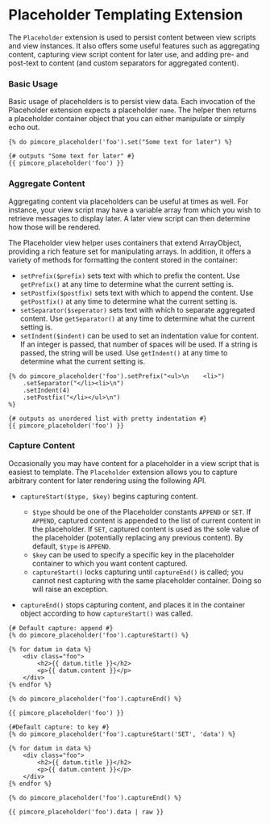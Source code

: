 # Placeholder Templating Extension

The `Placeholder` extension is used to persist content between view scripts and view instances. It also offers 
some useful features such as aggregating content, capturing view script content for later use, and adding pre- and 
post-text to content (and custom separators for aggregated content).

### Basic Usage

Basic usage of placeholders is to persist view data. Each invocation of the Placeholder extension expects a 
placeholder `name`. The helper then returns a placeholder container object that you can either manipulate or simply 
echo out.

```twig
{% do pimcore_placeholder('foo').set("Some text for later") %}

{# outputs "Some text for later" #}
{{ pimcore_placeholder('foo') }}
```

### Aggregate Content
Aggregating content via placeholders can be useful at times as well. For instance, your view script may have a variable 
array from which you wish to retrieve messages to display later. A later view script can then determine how those will 
be rendered.

The Placeholder view helper uses containers that extend ArrayObject, providing a rich feature set for manipulating 
arrays. In addition, it offers a variety of methods for formatting the content stored in the container:

- `setPrefix($prefix)` sets text with which to prefix the content. Use `getPrefix()` at any time to determine what the 
current setting is.
- `setPostfix($postfix)` sets text with which to append the content. Use `getPostfix()` at any time to determine what 
the current setting is.
- `setSeparator($seperator)` sets text with which to separate aggregated content. Use `getSeparator()` at any time to 
determine what the current setting is.
- `setIndent($indent)` can be used to set an indentation value for content. If an integer is passed, that number of 
spaces will be used. If a string is passed, the string will be used. Use `getIndent()` at any time to determine what 
the current setting is.

```twig
{% do pimcore_placeholder('foo').setPrefix("<ul>\n    <li>")
    .setSeparator("</li><li>\n")
    .setIndent(4)
    .setPostfix("</li></ul>\n")
%}

{# outputs as unordered list with pretty indentation #}
{{ pimcore_placeholder('foo') }}

```

### Capture Content
Occasionally you may have content for a placeholder in a view script that is easiest to template. The `Placeholder` extension allows you to capture arbitrary content for later rendering using the following API.

- `captureStart($type, $key)` begins capturing content.
   - `$type` should be one of the Placeholder constants `APPEND` or `SET`. If `APPEND`, captured content is appended to the 
list of current content in the placeholder. If `SET`, captured content is used as the sole value of the placeholder 
(potentially replacing any previous content). By default, `$type` is `APPEND`.
   - `$key` can be used to specify a specific key in the placeholder container to which you want content captured.
   - `captureStart()` locks capturing until `captureEnd()` is called; you cannot nest capturing with the same placeholder 
   container. Doing so will raise an exception.

- `captureEnd()` stops capturing content, and places it in the container object according to how `captureStart()` was called.

```twig
{# Default capture: append #}
{% do pimcore_placeholder('foo').captureStart() %}

{% for datum in data %}
    <div class="foo">
        <h2>{{ datum.title }}</h2>
        <p>{{ datum.content }}</p>
    </div>
{% endfor %}

{% do pimcore_placeholder('foo').captureEnd() %}

{{ pimcore_placeholder('foo') }}
```

```twig
{#Default capture: to key #}
{% do pimcore_placeholder('foo').captureStart('SET', 'data') %}

{% for datum in data %}
    <div class="foo">
        <h2>{{ datum.title }}</h2>
        <p>{{ datum.content }}</p>
    </div>
{% endfor %}

{% do pimcore_placeholder('foo').captureEnd() %}

{{ pimcore_placeholder('foo').data | raw }}
```
